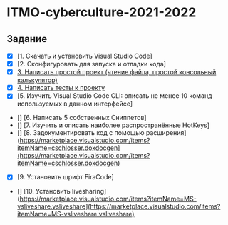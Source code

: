 # ITMO-cyberculture-2021-2022

## Задание

- [x] [1. Скачать и установить Visual Studio Code]
- [x] [2. Сконфигуровать для запуска и отладки кода]
- [x] [3. Написать простой проект (чтение файла, простой консольный калькулятор)](https://github.com/Lopa10ko/ITMO-cyberculture-2021-2022/blob/main/console_calculator.py)
- [x] [4. Написать тесты к проекту](https://github.com/Lopa10ko/ITMO-cyberculture-2021-2022/blob/main/unittesting_console_calculator.py)
- [x] [5. Изучить Visual Studio Code CLI: описать не менее 10 команд используемых в данном интерфейсе]
- []  [6. Написать 5 собственных Сниппетов]
- []  [7. Изучить и описать наиболее распространённые HotKeys]
- []  [8. Задокументировать код с помощью расширения](https://marketplace.visualstudio.com/items?itemName=cschlosser.doxdocgen](https://marketplace.visualstudio.com/items?itemName=cschlosser.doxdocgen)
- [x] [9. Установить шрифт FiraCode]
- []  [10. Установить livesharing](https://marketplace.visualstudio.com/items?itemName=MS-vsliveshare.vsliveshare](https://marketplace.visualstudio.com/items?itemName=MS-vsliveshare.vsliveshare) 
